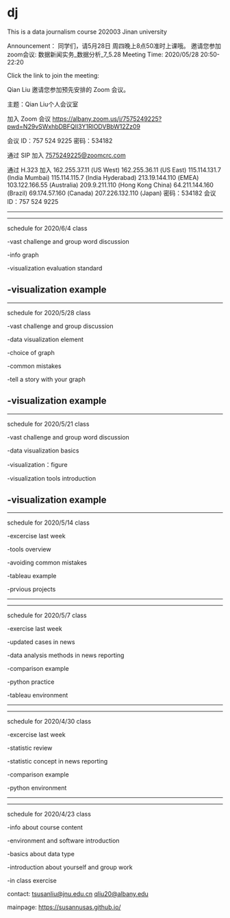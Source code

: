 # dj
This is a data journalism course 202003 Jinan university

Announcement：
同学们，请5月28日 周四晚上8点50准时上课哦。
邀请您参加zoom会议: 数据新闻实务_数据分析_7_5.28
Meeting Time: 2020/05/28 20:50-22:20

Click the link to join the meeting: 

Qian Liu 邀请您参加预先安排的 Zoom 会议。

主题：Qian Liu个人会议室

加入 Zoom 会议
https://albany.zoom.us/j/7575249225?pwd=N29vSWxhbDBFQlI3Y1RlODVBbW12Zz09

会议 ID：757 524 9225
密码：534182

通过 SIP 加入
7575249225@zoomcrc.com

通过 H.323 加入
162.255.37.11 (US West)
162.255.36.11 (US East)
115.114.131.7 (India Mumbai)
115.114.115.7 (India Hyderabad)
213.19.144.110 (EMEA)
103.122.166.55 (Australia)
209.9.211.110 (Hong Kong
 China)
64.211.144.160 (Brazil)
69.174.57.160 (Canada)
207.226.132.110 (Japan)
密码：534182
会议 ID：757 524 9225

----------------------------------
----------------------------------
schedule for 2020/6/4 class

-vast challenge and group word discussion

-info graph

-visualization evaluation standard

-visualization example
----------------------------------
----------------------------------
schedule for 2020/5/28 class

-vast challenge and group discussion

-data visualization element

-choice of graph

-common mistakes

-tell a story with your graph 

-visualization example
----------------------------------
----------------------------------
schedule for 2020/5/21 class

-vast challenge and group word discussion

-data visualization basics

-visualization：figure 

-visualization tools introduction 

-visualization example
----------------------------------
----------------------------------
schedule for 2020/5/14 class

-excercise last week

-tools overview

-avoiding common mistakes

-tableau example

-prvious projects

----------------------------------
----------------------------------

schedule for 2020/5/7 class

-exercise last week

-updated cases in news

-data analysis methods in news reporting

-comparison example

-python practice

-tableau environment

----------------------------------
----------------------------------
schedule for 2020/4/30 class

-excercise last week

-statistic review

-statistic concept in news reporting

-comparison example

-python environment

----------------------------------
----------------------------------

schedule for 2020/4/23 class

-info about course content

-environment and software introduction

-basics about data type

-introduction about yourself and group work

-in class exercise 

contact:
tsusanliu@jnu.edu.cn
qliu20@albany.edu

mainpage: 
https://susannusas.github.io/
